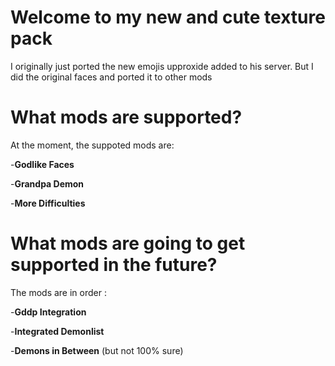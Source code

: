 # Welcome to my new and cute texture pack
I originally just ported the new emojis upproxide added to his server. 
But I did the original faces and ported it to other mods 
# What mods are supported? 
At the moment, the suppoted mods are:

-**Godlike Faces** 

-**Grandpa Demon**

-**More Difficulties** 
# What mods are going to get supported in the future? 
The mods are in order :

-**Gddp Integration**

-**Integrated Demonlist**

-**Demons in Between** (but not 100% sure) 


